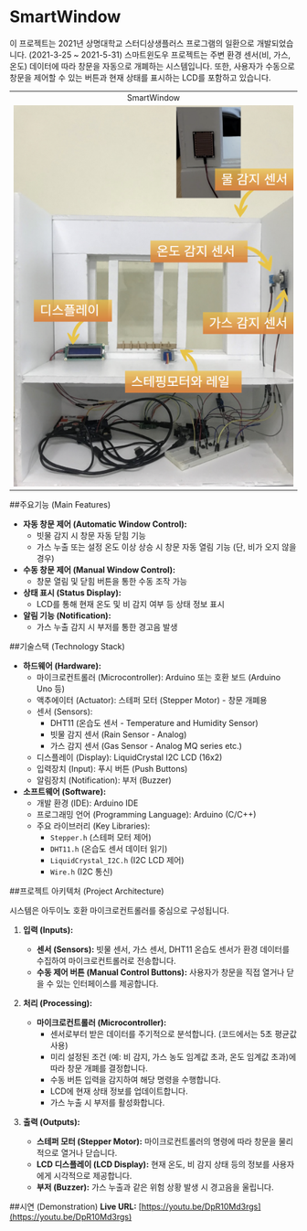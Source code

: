 # SmartWindow
이 프로젝트는 2021년 상명대학교 스터디상생플러스 프로그램의 일환으로 개발되었습니다. (2021-3-25 ~ 2021-5-31)
스마트윈도우 프로젝트는 주변 환경 센서(비, 가스, 온도) 데이터에 따라 창문을 자동으로 개폐하는 시스템입니다.
또한, 사용자가 수동으로 창문을 제어할 수 있는 버튼과 현재 상태를 표시하는 LCD를 포함하고 있습니다. 

<table>
  <tr>
    <td style="text-align: center;">SmartWindow</td>
  </tr>
  <tr>
    <td><img src="img/smartwindow.png" alt="SmartWindow" width="500"/></td>
  </tr>
</table>

##주요기능 (Main Features)
*   **자동 창문 제어 (Automatic Window Control):**
    *   빗물 감지 시 창문 자동 닫힘 기능
    *   가스 누출 또는 설정 온도 이상 상승 시 창문 자동 열림 기능 (단, 비가 오지 않을 경우)
*   **수동 창문 제어 (Manual Window Control):**
    *   창문 열림 및 닫힘 버튼을 통한 수동 조작 가능
*   **상태 표시 (Status Display):**
    *   LCD를 통해 현재 온도 및 비 감지 여부 등 상태 정보 표시
*   **알림 기능 (Notification):**
    *   가스 누출 감지 시 부저를 통한 경고음 발생

##기술스택 (Technology Stack)

*   **하드웨어 (Hardware):**
    *   마이크로컨트롤러 (Microcontroller): Arduino 또는 호환 보드 (Arduino Uno 등)
    *   액추에이터 (Actuator): 스테퍼 모터 (Stepper Motor) - 창문 개폐용
    *   센서 (Sensors):
        *   DHT11 (온습도 센서 - Temperature and Humidity Sensor)
        *   빗물 감지 센서 (Rain Sensor - Analog)
        *   가스 감지 센서 (Gas Sensor - Analog MQ series etc.)
    *   디스플레이 (Display): LiquidCrystal I2C LCD (16x2)
    *   입력장치 (Input): 푸시 버튼 (Push Buttons)
    *   알림장치 (Notification): 부저 (Buzzer)
*   **소프트웨어 (Software):**
    *   개발 환경 (IDE): Arduino IDE
    *   프로그래밍 언어 (Programming Language): Arduino (C/C++)
    *   주요 라이브러리 (Key Libraries):
        *   `Stepper.h` (스테퍼 모터 제어)
        *   `DHT11.h` (온습도 센서 데이터 읽기)
        *   `LiquidCrystal_I2C.h` (I2C LCD 제어)
        *   `Wire.h` (I2C 통신)

##프로젝트 아키텍처 (Project Architecture)

시스템은 아두이노 호환 마이크로컨트롤러를 중심으로 구성됩니다.

1.  **입력 (Inputs):**
    *   **센서 (Sensors):** 빗물 센서, 가스 센서, DHT11 온습도 센서가 환경 데이터를 수집하여 마이크로컨트롤러로 전송합니다.
    *   **수동 제어 버튼 (Manual Control Buttons):** 사용자가 창문을 직접 열거나 닫을 수 있는 인터페이스를 제공합니다.

2.  **처리 (Processing):**
    *   **마이크로컨트롤러 (Microcontroller):**
        *   센서로부터 받은 데이터를 주기적으로 분석합니다. (코드에서는 5초 평균값 사용)
        *   미리 설정된 조건 (예: 비 감지, 가스 농도 임계값 초과, 온도 임계값 초과)에 따라 창문 개폐를 결정합니다.
        *   수동 버튼 입력을 감지하여 해당 명령을 수행합니다.
        *   LCD에 현재 상태 정보를 업데이트합니다.
        *   가스 누출 시 부저를 활성화합니다.

3.  **출력 (Outputs):**
    *   **스테퍼 모터 (Stepper Motor):** 마이크로컨트롤러의 명령에 따라 창문을 물리적으로 열거나 닫습니다.
    *   **LCD 디스플레이 (LCD Display):** 현재 온도, 비 감지 상태 등의 정보를 사용자에게 시각적으로 제공합니다.
    *   **부저 (Buzzer):** 가스 누출과 같은 위험 상황 발생 시 경고음을 울립니다.

##시연 (Demonstration)
**Live URL:** [https://youtu.be/DpR10Md3rgs](https://youtu.be/DpR10Md3rgs)

